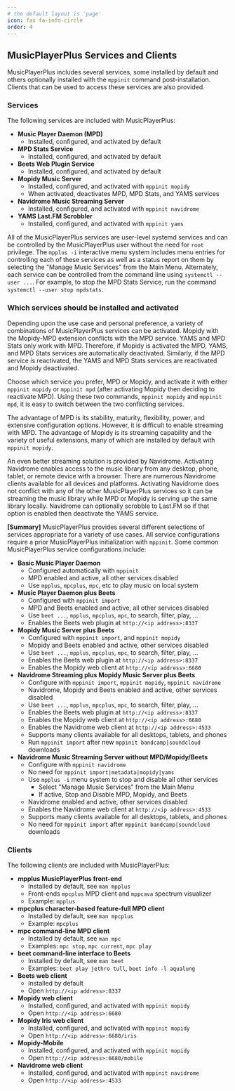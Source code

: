 ```yaml
---
# the default layout is 'page'
icon: fas fa-info-circle
order: 4
---
```


## MusicPlayerPlus Services and Clients

MusicPlayerPlus includes several services, some installed by default and
others optionally installed with the `mppinit` command post-installation.
Clients that can be used to access these services are also provided.

### Services

The following services are included with MusicPlayerPlus:

- **Music Player Daemon (MPD)**
  - Installed, configured, and activated by default
- **MPD Stats Service**
  - Installed, configured, and activated by default
- **Beets Web Plugin Service**
  - Installed, configured, and activated by default
- **Mopidy Music Server**
  - Installed, configured, and activated with `mppinit mopidy`
  - When activated, deactivates MPD, MPD Stats, and YAMS services
- **Navidrome Music Streaming Server**
  - Installed, configured, and activated with `mppinit navidrome`
- **YAMS Last.FM Scrobbler**
  - Installed, configured, and activated with `mppinit yams`

All of the MusicPlayerPlus services are user-level systemd services and can
be controlled by the MusicPlayerPlus user without the need for `root` privilege.
The `mpplus -i` interactive menu system includes menu entries for controlling
each of these services as well as a status report on them by selecting the
"Manage Music Services" from the Main Menu. Alternately, each service can
be controlled from the command line using `systemctl --user ...`. For example,
to stop the MPD Stats Service, run the command `systemctl --user stop mpdstats`.

### Which services should be installed and activated

Depending upon the use case and personal preference, a variety of combinations
of MusicPlayerPlus services can be activated. Mopidy with the Mopidy-MPD
extension conflicts with the MPD service. YAMS and MPD Stats only work with
MPD. Therefore, if Mopidy is activated the MPD, YAMS, and MPD Stats services
are automatically deactivated. Similarly, if the MPD service is reactivated,
the YAMS and MPD Stats services are reactivated and Mopidy deactivated.

Choose which service you prefer, MPD or Mopidy, and activate it with either
`mppinit mopidy` or `mppinit mpd` (after activating Mopidy then deciding to
reactivate MPD). Using these two commands, `mppinit mopidy` and `mppinit mpd`,
it is easy to switch between the two conflicting services.

The advantage of MPD is its stability, maturity, flexibility, power, and
extensive configuration options. However, it is difficult to enable streaming
with MPD. The advantage of Mopidy is its streaming capability and the variety
of useful extensions, many of which are installed by default with
`mppinit mopidy`.

An even better streaming solution is provided by Navidrome. Activating
Navidrome enables access to the music library from any desktop, phone,
tablet, or remote device with a browser. There are numerous Navidrome clients
available for all devices and platforms. Activating Navidrome does not conflict
with any of the other MusicPlayerPlus services so it can be streaming the
music library while MPD or Mopidy is serving up the same library locally.
Navidrome can optionally scrobble to Last.FM so if that option is enabled
then deactivate the YAMS service.

**[Summary]** MusicPlayerPlus provides several different selections of
services appropriate for a variety of use cases. All service configurations
require a prior MusicPlayerPlus initialization with `mppinit`. Some common
MusicPlayerPlus service configurations include:

- **Basic Music Player Daemon**
  - Configured automatically with `mppinit`
  - MPD enabled and active, all other services disabled
  - Use `mpplus`, `mpcplus`, `mpc`, etc to play music on local system
- **Music Player Daemon plus Beets**
  - Configured with `mppinit import`
  - MPD and Beets enabled and active, all other services disabled
  - Use `beet ...`, `mpplus`, `mpcplus`, `mpc`, to search, filter, play, ...
  - Enables the Beets web plugin at `http://<ip address>:8337`
- **Mopidy Music Server plus Beets**
  - Configured with `mppinit import`, and `mppinit mopidy`
  - Mopidy and Beets enabled and active, other services disabled
  - Use `beet ...`, `mpplus`, `mpcplus`, `mpc`, to search, filter, play, ...
  - Enables the Beets web plugin at `http://<ip address>:8337`
  - Enables the Mopidy web client at `http://<ip address>:6680`
- **Navidrome Streaming plus Mopidy Music Server plus Beets**
  - Configure with `mppinit import`, `mppinit mopidy`, `mppinit navidrome`
  - Navidrome, Mopidy and Beets enabled and active, other services disabled
  - Use `beet ...`, `mpplus`, `mpcplus`, `mpc`, to search, filter, play, ...
  - Enables the Beets web plugin at `http://<ip address>:8337`
  - Enables the Mopidy web client at `http://<ip address>:6680`
  - Enables the Navidrome web client at `http://<ip address>:4533`
  - Supports many clients available for all desktops, tablets, and phones
  - Run `mppinit import` after new `mppinit bandcamp|soundcloud` downloads
- **Navidrome Music Streaming Server without MPD/Mopidy/Beets**
  - Configure with `mppinit navidrome`
  - No need for `mppinit import|metadata|mopidy|yams`
  - Use `mpplus -i` menu system to stop and disable all other services
    - Select "Manage Music Services" from the Main Menu
    - If active, Stop and Disable MPD, Mopidy, and Beets
  - Navidrome enabled and active, other services disabled
  - Enables the Navidrome web client at `http://<ip address>:4533`
  - Supports many clients available for all desktops, tablets, and phones
  - No need for `mppinit import` after `mppinit bandcamp|soundcloud` downloads

### Clients

The following clients are included with MusicPlayerPlus:

- **mpplus MusicPlayerPlus front-end**
  - Installed by default, see `man mpplus`
  - Front-ends `mpcplus` MPD client and `mppcava` spectrum visualizer
  - Example: `mpplus`
- **mpcplus character-based feature-full MPD client**
  - Installed by default, see `man mpcplus`
  - Example: `mpcplus`
- **mpc command-line MPD client**
  - Installed by default, see `man mpc`
  - Examples: `mpc stop`, `mpc current`, `mpc play`
- **beet command-line interface to Beets**
  - Installed by default, see `man beet`
  - Examples: `beet play jethro tull`, `beet info -l aqualung`
- **Beets web client**
  - Installed by default
  - Open `http://<ip address>:8337`
- **Mopidy web client**
  - Installed, configured, and activated with `mppinit mopidy`
  - Open `http://<ip address>:6680`
- **Mopidy Iris web client**
  - Installed, configured, and activated with `mppinit mopidy`
  - Open `http://<ip address>:6680/iris`
- **Mopidy-Mobile**
  - Installed, configured, and activated with `mppinit mopidy`
  - Open `http://<ip address>:6680/mobile`
- **Navidrome web client**
  - Installed, configured, and activated with `mppinit navidrome`
  - Open `http://<ip address>:4533`
